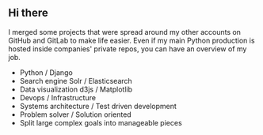 ## Hi there

I merged some projects that were spread around my other accounts on GitHub and GitLab to make life easier. Even if my main Python production is hosted inside companies' private repos, you can have an overview of my job. 

  * Python / Django
  * Search engine Solr / Elasticsearch
  * Data visualization d3js / Matplotlib  
  * Devops / Infrastructure 
  * Systems architecture / Test driven development
  * Problem solver / Solution oriented  
  * Split large complex goals into manageable pieces
  
  
  

<!--
**robson-koji/robson-koji** is a ✨ _special_ ✨ repository because its `README.md` (this file) appears on your GitHub profile.

Here are some ideas to get you started:

- 🔭 I’m currently working on ...
- 🌱 I’m currently learning ...
- 👯 I’m looking to collaborate on ...
- 🤔 I’m looking for help with ...
- 💬 Ask me about ...
- 📫 How to reach me: ...
- 😄 Pronouns: ...
- ⚡ Fun fact: ...
-->
